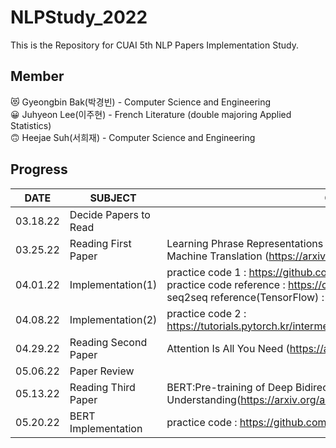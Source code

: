 # NLPStudy_2022
This is the Repository for CUAI 5th NLP Papers Implementation Study. 

## Member
😻 Gyeongbin Bak(박경빈) - Computer Science and Engineering <br>
😀 Juhyeon Lee(이주현) - French Literature (double majoring Applied Statistics) <br>
🙃 Heejae Suh(서희재) - Computer Science and Engineering <br>

## Progress
|DATE|SUBJECT|CONTENT|
|------|---|---|
|03.18.22|Decide Papers to Read||
|03.25.22|Reading First Paper|Learning Phrase Representations using RNN Encoder-Decoder for Statistical Machine Translation (https://arxiv.org/pdf/1406.1078.pdf) |
|04.01.22|Implementation(1) |practice code 1 : https://github.com/bentrevett/pytorch-seq2seq.git <br> practice code reference : https://codlingual.tistory.com/91 <br> seq2seq reference(TensorFlow) : https://wikidocs.net/24996 |
|04.08.22|Implementation(2) |practice code 2 : https://tutorials.pytorch.kr/intermediate/seq2seq_translation_tutorial.html#id5 |
|04.29.22|Reading Second Paper|Attention Is All You Need (https://arxiv.org/abs/1706.03762)|
|05.06.22|Paper Review| |
|05.13.22|Reading Third Paper|BERT:Pre-training of Deep Bidirectional Transformers for Language Understanding(https://arxiv.org/abs/1810.04805) |
|05.20.22|BERT Implementation|practice code : https://github.com/codertimo/BERT-pytorch |
